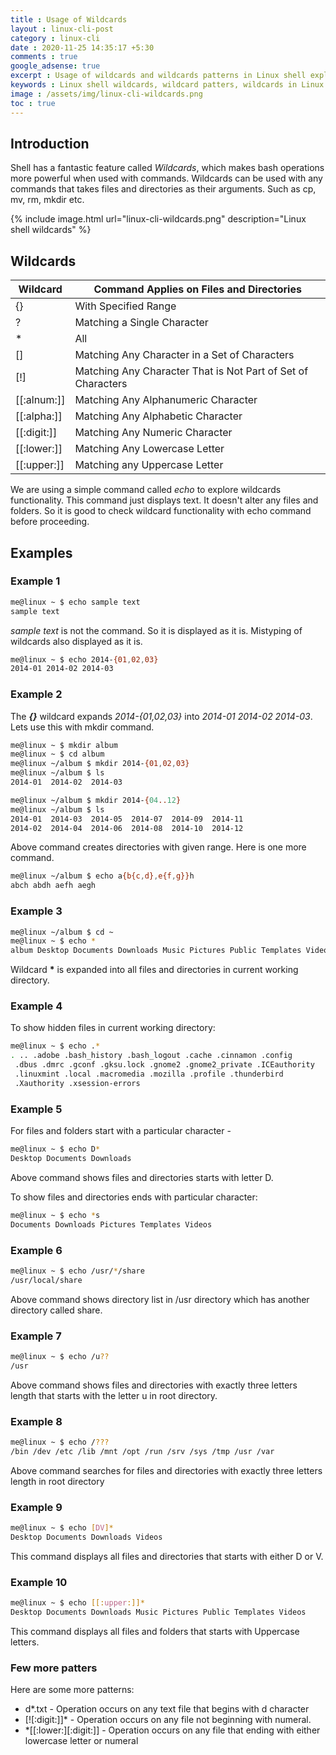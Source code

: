 ```yaml
---
title : Usage of Wildcards
layout : linux-cli-post
category : linux-cli
date : 2020-11-25 14:35:17 +5:30
comments : true
google_adsense: true
excerpt : Usage of wildcards and wildcards patterns in Linux shell explained with examples. 
keywords : Linux shell wildcards, wildcard patters, wildcards in Linux shell, Linux shell wildcards examples, Linxu shell wildcard asterisk (*), Linux shell wildcard braces ({}), Linux shell wildcard brackets ([]), Linux shell wildcard not (!), Linux shell wildcards [[:alnum:]], [[:alpha:]], [[:digit:]], [[:lower:]], [[:upper:]]
image : /assets/img/linux-cli-wildcards.png
toc : true
---
```

## Introduction
Shell has a fantastic feature called *Wildcards*, which makes bash operations more powerful when used with commands. Wildcards can be used with any commands that takes files and directories as their arguments. Such as cp, mv, rm, mkdir etc.

{% include image.html url="linux-cli-wildcards.png" description="Linux shell wildcards" %}

## Wildcards

| Wildcard    | Command Applies on Files and Directories                     |
| ----------- | ------------------------------------------------------------ |
| {}          | With Specified Range                                         |
| ?           | Matching a Single Character                                  |
| *           | All                                                          |
| []          | Matching Any Character in a Set of Characters                |
| [!]         | Matching Any Character That is Not Part of Set of Characters |
| [[:alnum:]] | Matching Any Alphanumeric Character                          |
| [[:alpha:]] | Matching Any Alphabetic Character                            |
| [[:digit:]] | Matching Any Numeric Character                               |
| [[:lower:]] | Matching Any Lowercase Letter                                |
| [[:upper:]] | Matching any Uppercase Letter                                |

We are using a simple command called *echo* to explore wildcards functionality. This command just displays text. It doesn't alter any files and folders. So it is good to check wildcard functionality with echo command before proceeding.

## Examples
### Example 1
```bash
me@linux ~ $ echo sample text
sample text
```
*sample text* is not the command. So it is displayed as it is. Mistyping of wildcards also displayed as it is.

```bash
me@linux ~ $ echo 2014-{01,02,03}
2014-01 2014-02 2014-03
```
### Example 2
The ***{}*** wildcard expands *2014-{01,02,03}* into *2014-01 2014-02 2014-03*. Lets use this with mkdir command.

```bash
me@linux ~ $ mkdir album
me@linux ~ $ cd album
me@linux ~/album $ mkdir 2014-{01,02,03}
me@linux ~/album $ ls
2014-01  2014-02  2014-03
```
```bash
me@linux ~/album $ mkdir 2014-{04..12}
me@linux ~/album $ ls
2014-01  2014-03  2014-05  2014-07  2014-09  2014-11
2014-02  2014-04  2014-06  2014-08  2014-10  2014-12
```
Above command creates directories with given range. Here is one more command.

```bash
me@linux ~/album $ echo a{b{c,d},e{f,g}}h
abch abdh aefh aegh
```
### Example 3
```bash
me@linux ~/album $ cd ~
me@linux ~ $ echo *
album Desktop Documents Downloads Music Pictures Public Templates Videos
```
Wildcard <strong>*</strong> is expanded into all files and directories in current working directory.

### Example 4
To show hidden files in current working directory:

```bash
me@linux ~ $ echo .*
. .. .adobe .bash_history .bash_logout .cache .cinnamon .config
 .dbus .dmrc .gconf .gksu.lock .gnome2 .gnome2_private .ICEauthority
 .linuxmint .local .macromedia .mozilla .profile .thunderbird
 .Xauthority .xsession-errors
```
### Example 5
For files and folders start with a particular character - 

```bash
me@linux ~ $ echo D*
Desktop Documents Downloads
```
Above command shows files and directories starts with letter D.

To show files and directories ends with particular character:

```bash
me@linux ~ $ echo *s
Documents Downloads Pictures Templates Videos
```
### Example 6
```bash
me@linux ~ $ echo /usr/*/share
/usr/local/share
```
Above command shows directory list in /usr directory which has another directory called share.

### Example 7

```bash
me@linux ~ $ echo /u??
/usr
```
Above command shows files and directories with exactly three letters length that starts with the letter u in root directory.

### Example 8

```bash
me@linux ~ $ echo /???
/bin /dev /etc /lib /mnt /opt /run /srv /sys /tmp /usr /var
```
Above command searches for files and directories with exactly three letters length in root directory

### Example 9

```bash
me@linux ~ $ echo [DV]*
Desktop Documents Downloads Videos
```
This command displays all files and directories that starts with either D or V.
### Example 10

```bash
me@linux ~ $ echo [[:upper:]]*
Desktop Documents Downloads Music Pictures Public Templates Videos
```
This command displays all files and folders that starts with Uppercase letters.

### Few more patters

Here are some more patterns:

* d*.txt - Operation occurs on any text file that begins with d character
* [![:digit:]]* - Operation occurs on any file not beginning with numeral.
* *[[:lower:][:digit:]] - Operation occurs on any file that ending with either lowercase letter or numeral

